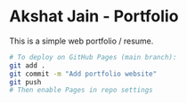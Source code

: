 # Akshat Jain - Portfolio

This is a simple web portfolio / resume. 

```sh
# To deploy on GitHub Pages (main branch):
git add .
git commit -m "Add portfolio website"
git push
# Then enable Pages in repo settings
```
